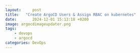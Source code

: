 ```yaml
---
layout:     post
title:   "Create ArgoCD Users & Assign RBAC on kubernetes"
date:       2024-12-01 15:13:18 +0200
image: argocdimageupdater.png
tags:
    - devops
    - argocd
categories: DevOps
---
```

